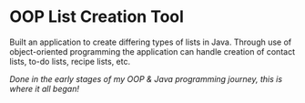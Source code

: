 # OOP List Creation Tool
Built an application to create differing types of lists in Java. Through use of object-oriented programming the application can handle  creation of contact lists, to-do lists, recipe lists, etc.   
  
*Done in the early stages of my OOP & Java programming journey, this is where it all began!*
